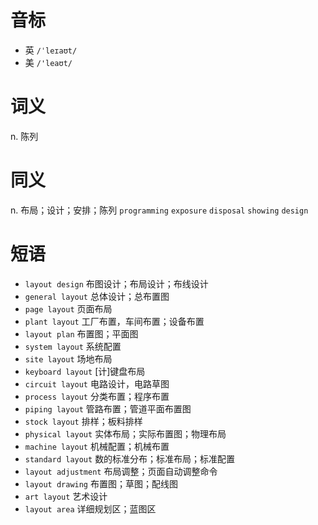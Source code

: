 # 音标

- 英 `/ˈleɪaʊt/`
- 美 `/'leaʊt/`

# 词义

n. 陈列


# 同义

n. 布局；设计；安排；陈列
`programming` `exposure` `disposal` `showing` `design`

# 短语

- `layout design` 布图设计；布局设计；布线设计
- `general layout` 总体设计；总布置图
- `page layout` 页面布局
- `plant layout` 工厂布置，车间布置；设备布置
- `layout plan` 布置图；平面图
- `system layout` 系统配置
- `site layout` 场地布局
- `keyboard layout` [计]键盘布局
- `circuit layout` 电路设计，电路草图
- `process layout` 分类布置；程序布置
- `piping layout` 管路布置；管道平面布置图
- `stock layout` 排样；板料排样
- `physical layout` 实体布局；实际布置图；物理布局
- `machine layout` 机械配置；机械布置
- `standard layout` 数的标准分布；标准布局；标准配置
- `layout adjustment` 布局调整；页面自动调整命令
- `layout drawing` 布置图；草图；配线图
- `art layout` 艺术设计
- `layout area` 详细规划区；蓝图区

